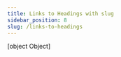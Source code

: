 ```yaml
---
title: Links to Headings with slug
sidebar_position: 8
slug: /links-to-headings
---
```



[object Object]